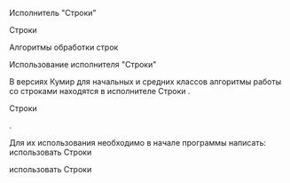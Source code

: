 Исполнитель "Строки"

Строки

Алгоритмы обработки строк

Использование исполнителя "Строки"

В версиях Кумир для начальных и средних классов алгоритмы работы со строками
            находятся в исполнителе Строки .

Строки

.

Для их использования необходимо в начале программы написать: использовать Строки

использовать Строки